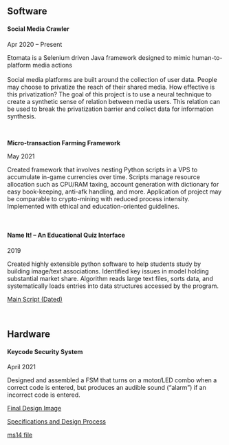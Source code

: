 <h2><strong>Software</strong></h2>
<h4><strong>Social Media Crawler</strong></h4>
<p>Apr 2020 &ndash; Present</p>
<p>Etomata is a Selenium driven Java framework designed to mimic human-to-platform media actions<br /><br />Social media platforms are built around the collection of user data. People may choose to privatize the reach of their shared media. How effective is this privatization? The goal of this project is to use a neural technique to create a synthetic sense of relation between media users. This relation can be used to break the privatization barrier and collect data for information synthesis.</p>
<p>&nbsp;</p>
<p><strong>Micro-transaction Farming Framework</strong></p>
<p>May 2021</p>
<p>Created framework that involves nesting Python scripts in a VPS to accumulate in-game currencies over time. Scripts manage resource allocation such as CPU/RAM taxing, account generation with dictionary for easy book-keeping, anti-afk handling, and more. Application of project may be comparable to crypto-mining with reduced process intensity. Implemented with ethical and education-oriented guidelines.</p>
<p>&nbsp;</p>
<h4><strong>Name It! &ndash; An Educational Quiz Interface</strong></h4>
<p>2019</p>
<p>Created highly extensible python software to help students study by building image/text associations. Identified key issues in model holding substantial market share. Algorithm reads large text files, sorts data, and systematically loads entries into data structures accessed by the program.</p>
<p><a href="https://github.com/singh-sid/Projects/blob/main/name-it-main.py">Main Script (Dated)</a></p>
<p>&nbsp;</p>
<h2>Hardware</h2>
<h4>Keycode Security System</h4>
<p>April 2021</p>
<p>Designed and assembled a FSM that turns on a motor/LED combo when a correct code is entered, but produces an audible sound (&ldquo;alarm&rdquo;) if an incorrect code is entered.</p>
<p><a href="https://github.com/singh-sid/projects/blob/82ea709a051521be6ecd43bff1910a5c497d9f27/finaldesigncircuit.png">Final Design Image</a></p>
<p><a href="https://github.com/singh-sid/projects/blob/175e49080b7b9add4e90dd2d1da17a843c978282/DesignReport.pdf">Specifications and Design Process</a></p>
<p><a href="https://github.com/singh-sid/projects/blob/82ea709a051521be6ecd43bff1910a5c497d9f27/ELEC2210FinalDesign.ms14">ms14 file</a></p>


